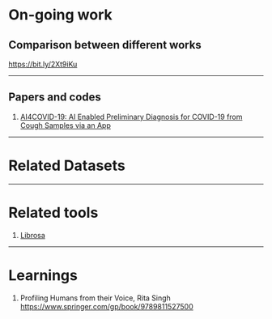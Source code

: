 # On-going work
## Comparison between different works
https://bit.ly/2Xt9iKu

---

## Papers and codes
1. [AI4COVID-19: AI Enabled Preliminary Diagnosis for COVID-19 from Cough Samples via an App](https://arxiv.org/pdf/2004.01275.pdf)<br>

___

# Related Datasets

___

# Related tools
1. [Librosa](https://librosa.github.io/librosa/)

---
# Learnings
1. Profiling Humans from their Voice, Rita Singh<br>
https://www.springer.com/gp/book/9789811527500

